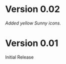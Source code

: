 **Version 0.02**
================
*Added yellow Sunny icons.*


**Version 0.01**
================
Initial Release

